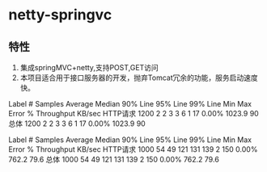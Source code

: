 # netty-springvc

## 特性
1. 集成springMVC+netty,支持POST,GET访问
2. 本项目适合用于接口服务器的开发，抛弃Tomcat冗余的功能，服务启动速度快。


Label	# Samples	Average	Median	90% Line	95% Line	99% Line	Min	Max	Error %	Throughput	KB/sec
HTTP请求	1200	2	2	3	3	6	1	17	0.00%	1023.9	90
总体	1200	2	2	3	3	6	1	17	0.00%	1023.9	90

Label	# Samples	Average	Median	90% Line	95% Line	99% Line	Min	Max	Error %	Throughput	KB/sec
HTTP请求	1000	54	49	121	131	139	2	150	0.00%	762.2	79.6
总体	1000	54	49	121	131	139	2	150	0.00%	762.2	79.6



